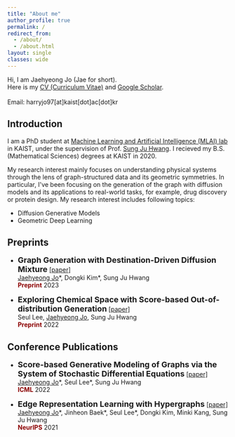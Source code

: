 ```yaml
---
title: "About me"
author_profile: true
permalink: /
redirect_from:
  - /about/
  - /about.html
layout: single
classes: wide
---
```

Hi, I am Jaehyeong Jo (Jae for short). <br>
Here is my [CV (Curriculum Vitae)](/assets/CV.pdf) and [Google Scholar](https://scholar.google.com/citations?user=sB2n9ncAAAAJ&hl=ko&oi=ao). <br>
<br>
Email: harryjo97[at]kaist[dot]ac[dot]kr <br>


## Introduction
<!-- <span style="color:darkred">Introduction</span> -->
I am a PhD student at [Machine Learning and Artificial Intelligence (MLAI) lab](https://www.mlai-kaist.com/) in KAIST, under the supervision of Prof. [Sung Ju Hwang](http://www.sungjuhwang.com/).
I recieved my B.S. (Mathematical Sciences) degrees at KAIST in 2020.

My research interest mainly focuses on understanding physical systems through the lens of graph-structured data and its geometric symmetries. In particular, I've been focusing on the generation of the graph with diffusion models and its applications to real-world tasks, for example, drug discovery or protein design. My research interest includes following topics:
- Diffusion Generative Models
- Geometric Deep Learning

## Preprints 
- <font size="4"><b>Graph Generation with Destination-Driven Diffusion Mixture</b></font> [[paper]](https://arxiv.org/abs/2302.03596) <br>
&#x200B;<U>Jaehyeong Jo</U>\*, Dongki Kim\*, Sung Ju Hwang <br>
<span style="color:darkred">**Preprint**</span> 2023

- <font size="4"><b>Exploring Chemical Space with Score-based Out-of-distribution Generation</b></font> [[paper]](https://arxiv.org/abs/2206.07632) <br>
Seul Lee, <U>Jaehyeong Jo</U>, Sung Ju Hwang <br>
<span style="color:darkred">**Preprint**</span> 2022


## Conference Publications
- <font size="4"><b>Score-based Generative Modeling of Graphs via the System of Stochastic Differential Equations</b></font> [[paper]](https://arxiv.org/abs/2202.02514) <br>
&#x200B;<U>Jaehyeong Jo</U>\*, Seul Lee\*, Sung Ju Hwang <br>
<span style="color:darkred">**ICML**</span> 2022

- <font size="4"><b>Edge Representation Learning with Hypergraphs</b></font> [[paper]](https://arxiv.org/abs/2106.15845) <br>
&#x200B;<U>Jaehyeong Jo</U>\*, Jinheon Baek\*, Seul Lee\*, Dongki Kim, Minki Kang, Sung Ju Hwang <br>
<span style="color:darkred">**NeurIPS**</span> 2021

<!-- (\*: equal contribution) -->


<!-- ## Education
- **Korea Advanced Institute of Science and Technology** \\
  <font size="3">Aug. 2021 - </font>
  Ph.d. in Graduate School of Artificial Intelligence

- **Korea Advanced Institute of Science and Technology** \\
  <font size="3">Mar. 2020 - Aug. 2021</font>
  M.S. in Mathematical Sciences

- **Korea Advanced Institute of Science and Technology** \\
  <font size="3">Mar. 2016 - Feb. 2020</font>
  B.S. in Mathematical Sciences -->



